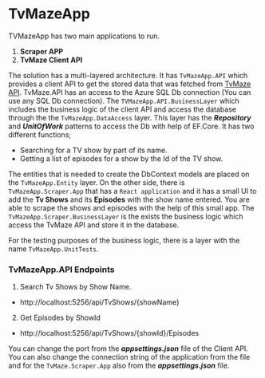 # TvMazeApp

TVMazeApp has two main applications to run.

1. **Scraper APP**
2. **TvMaze Client API**

The solution has a multi-layered architecture.
It has `TvMazeApp.API` which provides a client API to get the stored data that was fetched
from [TvMaze API](https://www.tvmaze.com/api). TvMaze.API has an access to the Azure SQL Db connection (You can use
any SQL Db connection). The `TVMazeApp.API.BusinessLayer` which includes the business logic of the client API and
access the database through the the `TvMazeApp.DataAccess` layer. This layer has the **_Repository_** and **_UnitOfWork_**
patterns to access the Db with help of EF.Core. It has two different functions;

* Searching for a TV show by part of its name.
* Getting a list of episodes for a show by the Id of the TV show.

The entities that is needed to create the DbContext models are placed on the `TvMazeApp.Entity` layer. On the other
side, there is `TvMazeApp.Scraper.App` that has a `React application` and it has a small UI to add the **Tv Shows** 
and its **Episodes** with the show name entered. You are able to scrape the shows and episodes with the help of this small app.
The `TvMazeApp.Scraper.BusinessLayer` is the exists the business logic which access the TvMaze API and store it in the database.


For the testing purposes of the business logic, there is a layer with the name `TvMazeApp.UnitTests`.

### TvMazeApp.API Endpoints

1) Search Tv Shows by Show Name.
- http://localhost:5256/api/TvShows/{showName}

2) Get Episodes by ShowId
- http://localhost:5256/api/TvShows/{showId}/Episodes

You can change the port from the **_appsettings.json_** file of the Client API. You can also change the connection string
of the application from the file and for the `TvMaze.Scraper.App` also from the **_appsettings.json_** file.


